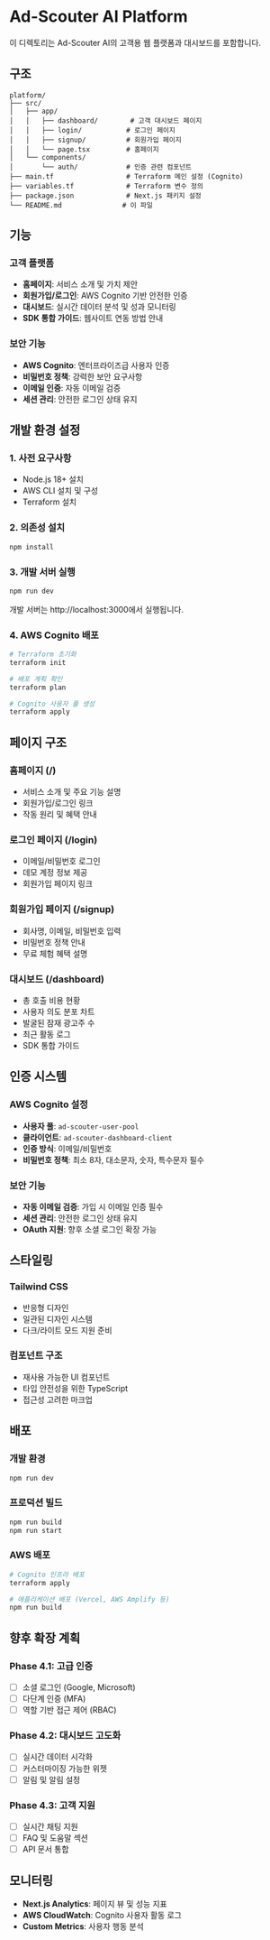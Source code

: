 # Ad-Scouter AI Platform

이 디렉토리는 Ad-Scouter AI의 고객용 웹 플랫폼과 대시보드를 포함합니다.

## 구조

```
platform/
├── src/
│   ├── app/
│   │   ├── dashboard/        # 고객 대시보드 페이지
│   │   ├── login/           # 로그인 페이지
│   │   ├── signup/          # 회원가입 페이지
│   │   └── page.tsx         # 홈페이지
│   └── components/
│       └── auth/            # 인증 관련 컴포넌트
├── main.tf                  # Terraform 메인 설정 (Cognito)
├── variables.tf             # Terraform 변수 정의
├── package.json             # Next.js 패키지 설정
└── README.md               # 이 파일
```

## 기능

### 고객 플랫폼

- **홈페이지**: 서비스 소개 및 가치 제안
- **회원가입/로그인**: AWS Cognito 기반 안전한 인증
- **대시보드**: 실시간 데이터 분석 및 성과 모니터링
- **SDK 통합 가이드**: 웹사이트 연동 방법 안내

### 보안 기능

- **AWS Cognito**: 엔터프라이즈급 사용자 인증
- **비밀번호 정책**: 강력한 보안 요구사항
- **이메일 인증**: 자동 이메일 검증
- **세션 관리**: 안전한 로그인 상태 유지

## 개발 환경 설정

### 1. 사전 요구사항

- Node.js 18+ 설치
- AWS CLI 설치 및 구성
- Terraform 설치

### 2. 의존성 설치

```bash
npm install
```

### 3. 개발 서버 실행

```bash
npm run dev
```

개발 서버는 http://localhost:3000에서 실행됩니다.

### 4. AWS Cognito 배포

```bash
# Terraform 초기화
terraform init

# 배포 계획 확인
terraform plan

# Cognito 사용자 풀 생성
terraform apply
```

## 페이지 구조

### 홈페이지 (/)
- 서비스 소개 및 주요 기능 설명
- 회원가입/로그인 링크
- 작동 원리 및 혜택 안내

### 로그인 페이지 (/login)
- 이메일/비밀번호 로그인
- 데모 계정 정보 제공
- 회원가입 페이지 링크

### 회원가입 페이지 (/signup)
- 회사명, 이메일, 비밀번호 입력
- 비밀번호 정책 안내
- 무료 체험 혜택 설명

### 대시보드 (/dashboard)
- 총 호출 비용 현황
- 사용자 의도 분포 차트
- 발굴된 잠재 광고주 수
- 최근 활동 로그
- SDK 통합 가이드

## 인증 시스템

### AWS Cognito 설정

- **사용자 풀**: `ad-scouter-user-pool`
- **클라이언트**: `ad-scouter-dashboard-client`
- **인증 방식**: 이메일/비밀번호
- **비밀번호 정책**: 최소 8자, 대소문자, 숫자, 특수문자 필수

### 보안 기능

- **자동 이메일 검증**: 가입 시 이메일 인증 필수
- **세션 관리**: 안전한 로그인 상태 유지
- **OAuth 지원**: 향후 소셜 로그인 확장 가능

## 스타일링

### Tailwind CSS
- 반응형 디자인
- 일관된 디자인 시스템
- 다크/라이트 모드 지원 준비

### 컴포넌트 구조
- 재사용 가능한 UI 컴포넌트
- 타입 안전성을 위한 TypeScript
- 접근성 고려한 마크업

## 배포

### 개발 환경
```bash
npm run dev
```

### 프로덕션 빌드
```bash
npm run build
npm run start
```

### AWS 배포
```bash
# Cognito 인프라 배포
terraform apply

# 애플리케이션 배포 (Vercel, AWS Amplify 등)
npm run build
```

## 향후 확장 계획

### Phase 4.1: 고급 인증
- [ ] 소셜 로그인 (Google, Microsoft)
- [ ] 다단계 인증 (MFA)
- [ ] 역할 기반 접근 제어 (RBAC)

### Phase 4.2: 대시보드 고도화
- [ ] 실시간 데이터 시각화
- [ ] 커스터마이징 가능한 위젯
- [ ] 알림 및 알림 설정

### Phase 4.3: 고객 지원
- [ ] 실시간 채팅 지원
- [ ] FAQ 및 도움말 섹션
- [ ] API 문서 통합

## 모니터링

- **Next.js Analytics**: 페이지 뷰 및 성능 지표
- **AWS CloudWatch**: Cognito 사용자 활동 로그
- **Custom Metrics**: 사용자 행동 분석